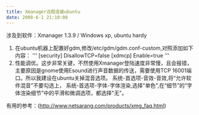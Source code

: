 ```yaml
---
title: Xmanager远程连接ubuntu
date: 2008-6-1 21:10:08
---
```

涉及到软件：Xmanager 1.3.9 / Windows xp, ubuntu hardy

1. 在ubuntu机器上配置好gdm,修改/etc/gdm/gdm.conf-custom,对照添加如下内容：
'''
[security]
DisallowTCP=false
[xdmcp]
Enable=true
'''
2. 性能调优。这步非常关键，不然使用Xmanager登陆速度非常慢，且会报错，主要原因是gnome使用Esound进行声音数据的传送，需要使用TCP 16001端口。所以我建设在ubuntu关掉混音选项。
系统-首选项-音效-音效,将“允许软件混音”不要勾选上，
系统-首选项-字体-字体渲染,选择"单色",在“细节”的“字体渲染细节”中的平滑和微调选项，都选择"无"。

有用的参考：(http://www.netsarang.com/products/xmg_faq.html)
